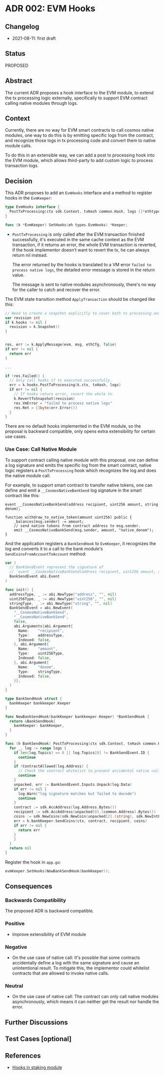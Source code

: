 # ADR 002: EVM Hooks

## Changelog

- 2021-08-11: first draft

## Status

PROPOSED

## Abstract

The current ADR proposes a hook interface to the EVM module, to extend the tx
processing logic externally, specifically to support EVM contract calling native
modules through logs.

## Context

<!-- > This section describes the forces at play, including technological, political, social, and project local. These forces are probably in tension and should be called out as such. The language in this section is value-neutral. It is simply describing facts. It should clearly explain the problem and motivation that the proposal aims to resolve. -->

Currently, there are no way for EVM smart contracts to call cosmos native
modules, one way to do this is by emitting specific logs from the contract, and
recognize those logs in tx processing code and convert them to native module
calls.

To do this in an extensible way, we can add a post tx processing hook into the
EVM module, which allows third-party to add custom logic to process transaction
logs.

## Decision

<!-- > This section describes our response to these forces. It is stated in full sentences, with an active voice. "We will ..." -->

This ADR proposes to add an `EvmHooks` interface and a method to register hooks
in the `EvmKeeper`:

```go
type EvmHooks interface {
  PostTxProcessing(ctx sdk.Context, txHash common.Hash, logs []*ethtypes.Log) error
}

func (k *EvmKeeper) SetHooks(eh types.EvmHooks) *Keeper;
```

- `PostTxProcessing` is only called after the EVM transaction finished
  successfully, it's executed in the same cache context as the EVM transaction,
  if it returns an error, the whole EVM transaction is reverted, if the hook
  implementor doesn't want to revert the tx, he can always return nil instead.

  The error returned by the hooks is translated to a VM error
  `failed to process native logs`, the detailed error message is stored in the
  return value.

  The message is sent to native modules asynchronously, there's no way for the
  caller to catch and recover the error.

The EVM state transition method `ApplyTransaction` should be changed like this:

```go
// Need to create a snapshot explicitly to cover both tx processing and post processing logic
var revision int
if k.hooks != nil {
  revision = k.Snapshot()
}


res, err := k.ApplyMessage(evm, msg, ethCfg, false)
if err != nil {
  return err
}

...

if !res.Failed() {
  // Only call hooks if tx executed successfully.
  err = k.hooks.PostTxProcessing(k.ctx, txHash, logs)
  if err != nil {
    // If hooks return error, revert the whole tx.
    k.RevertToSnapshot(revision)
    res.VmError = "failed to process native logs"
    res.Ret = []byte(err.Error())
  }
}
```

There are no default hooks implemented in the EVM module, so the proposal is
backward compatible, only opens extra extensibility for certain use cases.

### Use Case: Call Native Module

To support contract calling native module with this proposal, one can define a
log signature and emits the specific log from the smart contract, native logic
registers a `PostTxProcessing` hook which recognizes the log and does the native
module call.

For example, to support smart contract to transfer native tokens, one can define
and emit a `__CosmosNativeBankSend` log signature in the smart contract like
this:

```solidity
event __CosmosNativeBankSend(address recipient, uint256 amount, string denom);

function withdraw_to_native_token(amount uint256) public {
    _balances[msg.sender] -= amount;
    // send native tokens from contract address to msg.sender.
    emit __CosmosNativeBankSend(msg.sender, amount, "native_denom");
}
```

And the application registers a `BankSendHook` to `EvmKeeper`, it recognizes the
log and converts it to a call to the bank module's
`SendCoinsFromAccountToAccount` method:

```go
var (
  // BankSendEvent represent the signature of
  // `event __CosmosNativeBankSend(address recipient, uint256 amount, string denom)`
  BankSendEvent abi.Event
)

func init() {
  addressType, _ := abi.NewType("address", "", nil)
  uint256Type, _ := abi.NewType("uint256", "", nil)
  stringType, _ := abi.NewType("string", "", nil)
  BankSendEvent = abi.NewEvent(
    "__CosmosNativeBankSend",
    "__CosmosNativeBankSend",
    false,
    abi.Arguments{abi.Argument{
      Name:    "recipient",
      Type:    addressType,
      Indexed: false,
    }, abi.Argument{
      Name:    "amount",
      Type:    uint256Type,
      Indexed: false,
    }, abi.Argument{
      Name:    "denom",
      Type:    stringType,
      Indexed: false,
    }},
  )
}

type BankSendHook struct {
  bankKeeper bankkeeper.Keeper
}

func NewBankSendHook(bankKeeper bankkeeper.Keeper) *BankSendHook {
  return &BankSendHook{
    bankKeeper: bankKeeper,
  }
}

func (h BankSendHook) PostTxProcessing(ctx sdk.Context, txHash common.Hash, logs []*ethtypes.Log) error {
  for _, log := range logs {
    if len(log.Topics) == 0 || log.Topics[0] != BankSendEvent.ID {
      continue
    }
    if !ContractAllowed(log.Address) {
      // Check the contract whitelist to prevent accidental native call.
      continue
    }
    unpacked, err := BankSendEvent.Inputs.Unpack(log.Data)
    if err != nil {
      log.Warn("log signature matches but failed to decode")
      continue
    }
    contract := sdk.AccAddress(log.Address.Bytes())
    recipient := sdk.AccAddress(unpacked[0].(common.Address).Bytes())
    coins := sdk.NewCoins(sdk.NewCoin(unpacked[2].(string), sdk.NewIntFromBigInt(unpacked[1].(*big.Int))))
    err = h.bankKeeper.SendCoins(ctx, contract, recipient, coins)
    if err != nil {
      return err
    }
    }
  }
  return nil
}
```

Register the hook in `app.go`:

```go
evmKeeper.SetHooks(NewBankSendHook(bankKeeper));
```

## Consequences

<!-- > This section describes the resulting context, after applying the decision. All consequences should be listed here, not just the "positive" ones. A particular decision may have positive, negative, and neutral consequences, but all of them affect the team and project in the future. -->

### Backwards Compatibility

<!-- All ADRs that introduce backward incompatibilities must include a section describing these incompatibilities and their severity. The ADR must explain how the author proposes to deal with these incompatibilities. ADR submissions without a sufficient backward compatibility treatise may be rejected outright. -->

The proposed ADR is backward compatible.

### Positive

- Improve extensibility of EVM module

### Negative

- On the use case of native call: It's possible that some contracts accidentally
  define a log with the same signature and cause an unintentional result. To
  mitigate this, the implementor could whitelist contracts that are allowed to
  invoke native calls.

### Neutral

- On the use case of native call: The contract can only call native modules
  asynchronously, which means it can neither get the result nor handle the
  error.

## Further Discussions

<!-- While an ADR is in the DRAFT or PROPOSED stage, this section should contain a summary of issues to be solved in future iterations (usually referencing comments from a pull-request discussion).
Later, this section can optionally list ideas or improvements the author or reviewers found during the analysis of this ADR. -->

## Test Cases \[optional]

<!-- Test cases for implementation are mandatory for ADRs that are affecting consensus changes. Other ADRs can choose to include links to test cases if applicable. -->

## References

<!-- - {reference link} -->

- [Hooks in staking module](https://docs.cosmos.network/main/modules/staking#hooks)
